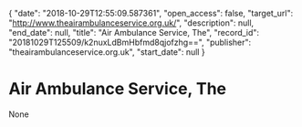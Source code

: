 {
  "date": "2018-10-29T12:55:09.587361", 
  "open_access": false, 
  "target_url": "http://www.theairambulanceservice.org.uk/", 
  "description": null, 
  "end_date": null, 
  "title": "Air Ambulance Service, The", 
  "record_id": "20181029T125509/k2nuxLdBmHbfmd8qjofzhg==", 
  "publisher": "theairambulanceservice.org.uk", 
  "start_date": null
}

# Air Ambulance Service, The

None